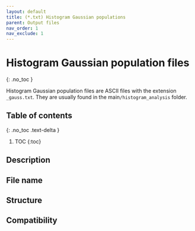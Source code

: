 ```yaml
---
layout: default
title: (*.txt) Histogram Gaussian populations
parent: Output files
nav_order: 1
nav_exclude: 1
---
```



# Histogram Gaussian population files
{: .no_toc }

Histogram Gaussian population files are ASCII files with the extension `_gauss.txt`. They are usually found in the main`/histogram_analysis` folder.

## Table of contents
{: .no_toc .text-delta }

1. TOC
{:toc}

## Description

## File name

## Structure

## Compatibility
